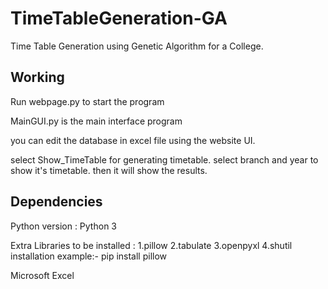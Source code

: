# TimeTableGeneration-GA
Time Table Generation using Genetic Algorithm for a College.


## Working
Run webpage.py to start the program

MainGUI.py is the main interface program

you can edit the database in excel file using the website UI.

select Show_TimeTable for generating timetable.
select branch and year to show it's timetable.
then it will show the results.



## Dependencies
Python version : Python 3

Extra Libraries to be installed : 
  1.pillow
  2.tabulate
  3.openpyxl
  4.shutil
  installation example:- pip install pillow
  
Microsoft Excel




